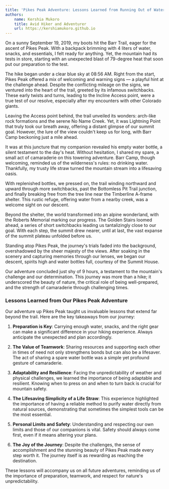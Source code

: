 ```yaml
---
title: 'Pikes Peak Adventure: Lessons Learned from Running Out of Water'
authors:
    name: Kershia Mukoro
    title: Avid Hiker and Adventurer
    url: https://kershiamukoro.github.io
---
```


On a sunny September 19, 2019, my boots hit the Barr Trail, eager for the ascent of Pikes Peak. With a backpack brimming with 4 liters of water, snacks, and essentials, I felt ready for anything. Yet, the mountain had its tests in store, starting with an unexpected blast of 79-degree heat that soon put our preparation to the test.

<!--truncate-->

The hike began under a clear blue sky at 08:56 AM. Right from the start, Pikes Peak offered a mix of welcoming and warning signs — a playful hint at the challenge ahead. Despite the conflicting mileage on the signs, we ventured into the heart of the trail, greeted by its infamous switchbacks. These early twists and turns, leading to the Incline Access point, were a true test of our resolve, especially after my encounters with other Colorado giants.

Leaving the Access point behind, the trail unveiled its wonders: arch-like rock formations and the serene No Name Creek. Yet, it was Lightning Point that truly took our breath away, offering a distant glimpse of our summit goal. However, the lure of the view couldn't keep us for long, with Barr Camp beckoning just a mile ahead.

It was at this juncture that my companion revealed his empty water bottle, a silent testament to the day's heat. Without hesitation, I shared my spare, a small act of camaraderie on this towering adventure. Barr Camp, though welcoming, reminded us of the wilderness's rules: no drinking water. Thankfully, my trusty life straw turned the mountain stream into a lifesaving oasis.

With replenished bottles, we pressed on, the trail winding northward and upward through more switchbacks, past the Bottomless Pit Trail junction, and finally breaking free from the tree line near the Timberline A-frame shelter. This rustic refuge, offering water from a nearby creek, was a welcome sight on our descent.

Beyond the shelter, the world transformed into an alpine wonderland, with the Roberts Memorial marking our progress. The Golden Stairs loomed ahead, a series of short switchbacks leading us tantalizingly close to our goal. With each step, the summit drew nearer, until at last, the vast expanse of the summit plateau unfolded before us.

Standing atop Pikes Peak, the journey's trials faded into the background, overshadowed by the sheer majesty of the views. After soaking in the scenery and capturing memories through our lenses, we began our descent, spirits high and water bottles full, courtesy of the Summit House.

Our adventure concluded just shy of 9 hours, a testament to the mountain's challenge and our determination. This journey was more than a hike; it underscored the beauty of nature, the critical role of being well-prepared, and the strength of camaraderie through challenging times.

### Lessons Learned from Our Pikes Peak Adventure

Our adventure up Pikes Peak taught us invaluable lessons that extend far beyond the trail. Here are the key takeaways from our journey:

1. **Preparation is Key**: Carrying enough water, snacks, and the right gear can make a significant difference in your hiking experience. Always anticipate the unexpected and plan accordingly.

2. **The Value of Teamwork**: Sharing resources and supporting each other in times of need not only strengthens bonds but can also be a lifesaver. The act of sharing a spare water bottle was a simple yet profound gesture of camaraderie.

3. **Adaptability and Resilience**: Facing the unpredictability of weather and physical challenges, we learned the importance of being adaptable and resilient. Knowing when to press on and when to turn back is crucial for mountain safety.

4. **The Lifesaving Simplicity of a Life Straw**: This experience highlighted the importance of having a reliable method to purify water directly from natural sources, demonstrating that sometimes the simplest tools can be the most essential.

5. **Personal Limits and Safety**: Understanding and respecting our own limits and those of our companions is vital. Safety should always come first, even if it means altering your plans.

6. **The Joy of the Journey**: Despite the challenges, the sense of accomplishment and the stunning beauty of Pikes Peak made every step worth it. The journey itself is as rewarding as reaching the destination.


These lessons will accompany us on all future adventures, reminding us of the importance of preparation, teamwork, and respect for nature's unpredictability.
